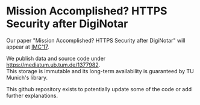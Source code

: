 # Mission Accomplished? HTTPS Security after DigiNotar

Our paper "Mission Accomplished? HTTPS Security after DigiNotar" will appear at [IMC'17](http://conferences.sigcomm.org/imc/2017/program/).

We publish data and source code under https://mediatum.ub.tum.de/1377982.  
This storage is immutable and its long-term availability is guaranteed by TU Munich's library.

This github repository exists to potentially update some of the code or add further explanations. 
